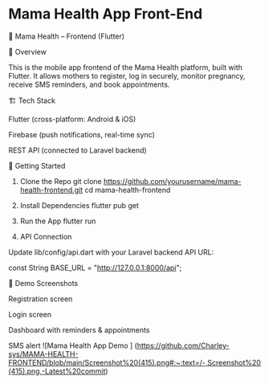 # Mama Health App Front-End

📘 Mama Health – Frontend (Flutter)

🌸 Overview

This is the mobile app frontend of the Mama Health platform, built with Flutter.
It allows mothers to register, log in securely, monitor pregnancy, receive SMS reminders, and book appointments.

🏗️ Tech Stack

Flutter (cross-platform: Android & iOS)

Firebase (push notifications, real-time sync)

REST API (connected to Laravel backend)

🚀 Getting Started
1. Clone the Repo
git clone https://github.com/yourusername/mama-health-frontend.git
cd mama-health-frontend

2. Install Dependencies
flutter pub get

3. Run the App
flutter run

4. API Connection

Update lib/config/api.dart with your Laravel backend API URL:

const String BASE_URL = "http://127.0.0.1:8000/api";

📸 Demo Screenshots

Registration screen

Login screen

Dashboard with reminders & appointments

SMS alert
![Mama Health App Demo ] (https://github.com/Charley-sys/MAMA-HEALTH-FRONTEND/blob/main/Screenshot%20(415).png#:~:text=/-,Screenshot%20(415).png,-Latest%20commit)


